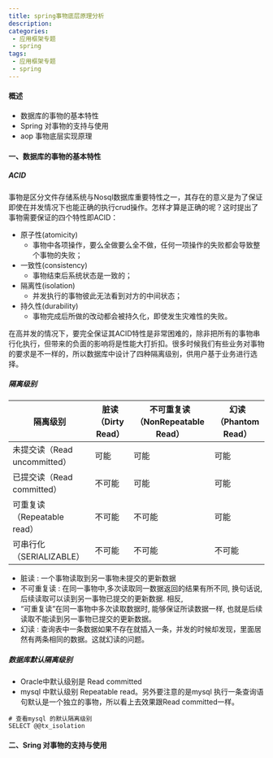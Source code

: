 ```yaml
---
title: spring事物底层原理分析
description: 
categories:
 - 应用框架专题
 - spring
tags:
 - 应用框架专题
 - spring
---
```

####  概述

- 数据库的事物的基本特性
- Spring 对事物的支持与使用
- aop 事物底层实现原理

<!-- more -->
####   一、数据库的事物的基本特性 
##### ACID

事物是区分文件存储系统与Nosql数据库重要特性之一，其存在的意义是为了保证即使在并发情况下也能正确的执行crud操作。怎样才算是正确的呢？这时提出了事物需要保证的四个特性即ACID：

- 原子性(atomicity)
    - 事物中各项操作，要么全做要么全不做，任何一项操作的失败都会导致整个事物的失败；
- 一致性(consistency)
    - 事物结束后系统状态是一致的；
- 隔离性(isolation)
    - 并发执行的事物彼此无法看到对方的中间状态；
- 持久性(durability)
    - 事物完成后所做的改动都会被持久化，即使发生灾难性的失败。

在高并发的情况下，要完全保证其ACID特性是非常困难的，除非把所有的事物串行化执行，但带来的负面的影响将是性能大打折扣。很多时候我们有些业务对事物的要求是不一样的，所以数据库中设计了四种隔离级别，供用户基于业务进行选择。

##### 隔离级别 

隔离级别 |脏读（Dirty Read）|不可重复读（NonRepeatable Read）|幻读（Phantom Read）
---------|---------|---------|---------
未提交读（Read uncommitted）|	可能|	可能|   可能
已提交读（Read committed）|	不可能|	可能|	可能
可重复读（Repeatable read）|	不可能|	不可能|	可能
可串行化（SERIALIZABLE）|	不可能|	不可能|	不可能

- 脏读 :
一个事物读取到另一事物未提交的更新数据
- 不可重复读 : 
在同一事物中,多次读取同一数据返回的结果有所不同, 换句话说, 后续读取可以读到另一事物已提交的更新数据. 相反, 
- “可重复读”在同一事物中多次读取数据时, 能够保证所读数据一样, 也就是后续读取不能读到另一事物已提交的更新数据。
- 幻读 :
 查询表中一条数据如果不存在就插入一条，并发的时候却发现，里面居然有两条相同的数据。这就幻读的问题。

##### 数据库默认隔离级别

- Oracle中默认级别是 Read committed
- mysql 中默认级别 Repeatable read。另外要注意的是mysql 执行一条查询语句默认是一个独立的事物，所以看上去效果跟Read committed一样。

```
# 查看mysql 的默认隔离级别
SELECT @@tx_isolation
```

#### 二、Sring 对事物的支持与使用

